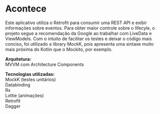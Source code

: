 # Acontece

Este aplicativo utiliza o Retrofit para consumir uma REST API e exibir informações sobre eventos. Para obter maior controle sobre o lifecyle, o projeto segue a recomendação da Google ao trabalhar com LiveData e ViewModels. Com o intuito de facilitar os testes e deixar o código mais conciso, foi utilizado a library MockK, pois apresenta uma sintaxe muito mais próxima do Kotlin que o Mockito, por exemplo. 

<b>Arquitetura:</b><br>
MVVM com Architecture Components

<b>Tecnologias utilizadas:</b><br>
MockK (testes unitários)<br>
Databinding<br>
Rx<br>
Lottie (animações)<br>
Retrofit<br>
Dagger<br>
